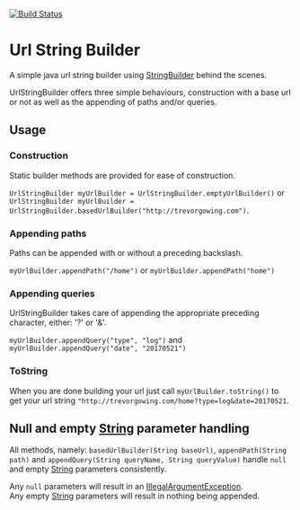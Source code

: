 [![Build Status](https://travis-ci.org/trevorgowing/url-string-builder.svg?branch=master)](https://travis-ci.org/trevorgowing/url-string-builder)  

# Url String Builder

A simple java url string builder using [StringBuilder](https://docs.oracle.com/javase/8/docs/api/java/lang/StringBuilder.html) behind the scenes.

UrlStringBuilder offers three simple behaviours, construction with a base url or not as well as the appending of paths and/or queries.

## Usage

### Construction

Static builder methods are provided for ease of construction.

`UrlStringBuilder myUrlBuilder = UrlStringBuilder.emptyUrlBuilder()` or  
`UrlStringBuilder myUrlBuilder = UrlStringBuilder.basedUrlBuilder("http://trevorgowing.com")`.

### Appending paths

Paths can be appended with or without a preceding backslash.

`myUrlBuilder.appendPath("/home")` or `myUrlBuilder.appendPath("home")`

### Appending queries

UrlStringBuilder takes care of appending the appropriate preceding character, either: '?' or '&amp;'.

`myUrlBuilder.appendQuery("type", "log")` and `myUrlBuilder.appendQuery("date", "20170521")`

### ToString

When you are done building your url just call `myUrlBuilder.toString()` to get your url string 
`"http://trevorgowing.com/home?type=log&date=20170521`.

## Null and empty [String](https://docs.oracle.com/javase/8/docs/api/java/lang/String.html) parameter handling

All methods, namely: `basedUrlBuilder(String baseUrl)`, `appendPath(String path)` and 
`appendQuery(String queryName, String queryValue)` handle `null` and empty 
[String](https://docs.oracle.com/javase/8/docs/api/java/lang/String.html) parameters consistently.

Any `null` parameters will result in an 
[IllegalArgumentException](https://docs.oracle.com/javase/8/docs/api/java/lang/IllegalArgumentException.html).  
Any empty [String](https://docs.oracle.com/javase/8/docs/api/java/lang/String.html) parameters will result in nothing 
being appended.